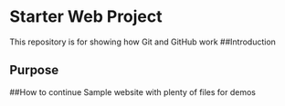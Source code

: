 # Starter Web Project

This repository is for showing how Git and GitHub work
##Introduction
## Purpose
##How to continue
Sample website with plenty of files for demos